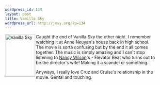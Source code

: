 ```yaml
--- 
wordpress_id: 134
layout: post
title: Vanilla Sky
wordpress_url: http://jevy.org/?p=134
---
```

<img src="http://jevy.org/random/wp/movie/75m.jpg" width="99" height="140" alt="Vanilla Sky" title="" align="left" />Caught the end of Vanilla Sky the other night.  I remember watching it at Anne Neuyan's house back in high school.  The movie is sorta confusing but by the end it all comes together.  The music is simply amazing and I can't stop listening to <a href="http://www.imdb.com/name/nm0933896/">Nancy Wilson</a>'s - Elevator Beat who turns out to be the director's wife!  Making it a scandel or something..

Anyways, I really love Cruz and Cruise's relationship in the movie.  Gental and touching.

